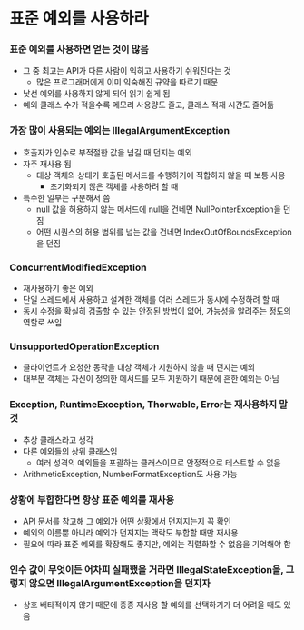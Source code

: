 # 표준 예외를 사용하라

### 표준 예외를 사용하면 얻는 것이 많음

- 그 중 최고는 API가 다른 사람이 익히고 사용하기 쉬워진다는 것
    - 많은 프로그래머에게 이미 익숙해진 규약을 따르기 때문
- 낯선 예외를 사용하지 않게 되어 읽기 쉽게 됨
- 예외 클래스 수가 적을수록 메모리 사용량도 줄고, 클래스 적재 시간도 줄어듦

### 가장 많이 사용되는 예외는 IllegalArgumentException

- 호출자가 인수로 부적절한 값을 넘길 때 던지는 예외
- 자주 재사용 됨
    - 대상 객체의 상태가 호출된 메서드를 수행하기에 적합하지 않을 때 보통 사용
        - 초기화되지 않은 객체를 사용하려 할 때
- 특수한 일부는 구분해서 씀
    - null 값을 허용하지 않는 메서드에 null을 건네면 NullPointerException을 던짐
    - 어떤 시퀀스의 허용 범위를 넘는 값을 건네면 IndexOutOfBoundsException을 던짐

### ConcurrentModifiedException

- 재사용하기 좋은 예외
- 단일 스레드에서 사용하고 설계한 객체를 여러 스레드가 동시에 수정하려 할 때
- 동시 수정을 확실히 검출할 수 있는 안정된 방법이 없어, 가능성을 알려주는 정도의 역할로 쓰임

### UnsupportedOperationException

- 클라이언트가 요청한 동작을 대상 객체가 지원하지 않을 때 던지는 예외
- 대부분 객체는 자신이 정의한 메서드를 모두 지원하기 때문에 흔한 예외는 아님

### Exception, RuntimeException, Thorwable, Error는 재사용하지 말 것

- 추상 클래스라고 생각
- 다른 예외들의 상위 클래스임
    - 여러 성격의 예외들을 포괄하는 클래스이므로 안정적으로 테스트할 수 없음
- ArithmeticException, NumberFormatException도 사용 가능

### 상황에 부합한다면 항상 표준 예외를 재사용

- API 문서를 참고해 그 예외가 어떤 상황에서 던져지는지 꼭 확인
- 예외의 이름뿐 아니라 예외가 던져지는 맥락도 부합할 때만 재사용
- 필요에 따라 표준 예외를 확장해도 좋지만, 예외는 직렬화할 수 없음을 기억해야 함

### 인수 값이 무엇이든 어차피 실패했을 거라면 IllegalStateException을, 그렇지 않으면 IllegalArgumentException을 던지자

- 상호 배타적이지 않기 때문에 종종 재사용 할 예외를 선택하기가 더 어려울 때도 있음

